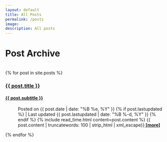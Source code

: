 ```yaml
---
layout: default
title: All Posts
permalink: /posts
image:
description: All posts
---
```


<div class="text-center">
	<h1>Post Archive</h1>
	<br/>
</div>
<div class="posts">
	<style type="text/css">
		<!--
		.tab { margin-left: 40px; }
		-->
	</style>
	{% for post in site.posts %}
		<article class="post-preview" style="margin-top: 0;">
	    <a href="{{ post.url }}" class="post-title">
	    	<h3>{{ post.title }}</h3>
	    	<h4 class="post-subtitle">{{ post.subtitle }}</h4>
	    </a>
		<p class="tab"><span class="post-meta">
		<span class="fa fa-calendar"></span> Posted on {{ post.date | date: "%B %e, %Y" }}
		{% if post.lastupdated %}
        | <span class="fa fa-refresh"></span> Last updated {{ post.lastupdated | date: "%B %-d, %Y" }}
	    {% endif %}
		{% include read_time.html content=post.content %}</span> 
		<span class="post-entry">{{ post.content | truncatewords: 100 | strip_html | xml_escape}}</span><a 	href="{{ post.url }}"><b> [more]</b></a></p>
	    </article>
	{% endfor %}
</div>